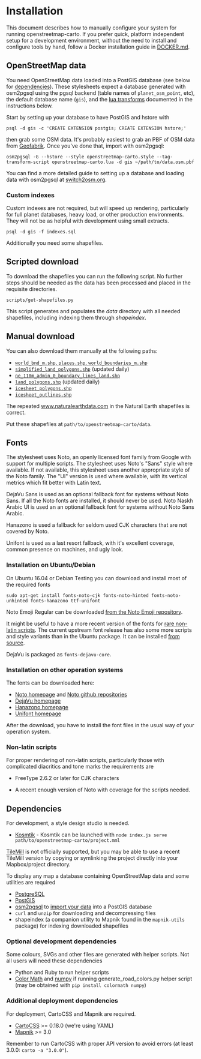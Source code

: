 # Installation

This document describes how to manually configure your system for running openstreetmap-carto. If you prefer quick, platform independent setup for a development environment, without the need to install and configure tools by hand, follow a Docker installation guide in [DOCKER.md](https://github.com/gravitystorm/openstreetmap-carto/blob/master/DOCKER.md).

## OpenStreetMap data
You need OpenStreetMap data loaded into a PostGIS database (see below for [dependencies](#dependencies)). These stylesheets expect a database generated with osm2pgsql using the pgsql backend (table names of `planet_osm_point`, etc), the default database name (`gis`), and the [lua transforms](https://github.com/openstreetmap/osm2pgsql/blob/master/docs/lua.md) documented in the instructions below.

Start by setting up your database to have PostGIS and hstore with

```
psql -d gis -c 'CREATE EXTENSION postgis; CREATE EXTENSION hstore;'
```

then grab some OSM data. It's probably easiest to grab an PBF of OSM data from [Geofabrik](http://download.geofabrik.de/). Once you've done that, import with osm2pgsql:

```
osm2pgsql -G --hstore --style openstreetmap-carto.style --tag-transform-script openstreetmap-carto.lua -d gis ~/path/to/data.osm.pbf
```

You can find a more detailed guide to setting up a database and loading data with osm2pgsql at [switch2osm.org](https://switch2osm.org/manually-building-a-tile-server-16-04-2-lts/).

### Custom indexes
Custom indexes are not required, but will speed up rendering, particularly for full planet databases, heavy load, or other production environments. They will not be as helpful with development using small extracts.

```
psql -d gis -f indexes.sql
```

Additionally you need some shapefiles.

## Scripted download
To download the shapefiles you can run the following script. No further steps should be needed as the data has been processed and placed in the requisite directories.

```
scripts/get-shapefiles.py
```

This script generates and populates the *data* directory with all needed shapefiles, including indexing them through *shapeindex*.

## Manual download

You can also download them manually at the following paths:

* [`world_bnd_m.shp`, `places.shp`, `world_boundaries_m.shp`](http://planet.openstreetmap.org/historical-shapefiles/world_boundaries-spherical.tgz)
* [`simplified_land_polygons.shp`](http://data.openstreetmapdata.com/simplified-land-polygons-complete-3857.zip) (updated daily)
* [`ne_110m_admin_0_boundary_lines_land.shp`](http://www.naturalearthdata.com/http//www.naturalearthdata.com/download/110m/cultural/ne_110m_admin_0_boundary_lines_land.zip)
* [`land_polygons.shp`](http://data.openstreetmapdata.com/land-polygons-split-3857.zip) (updated daily)
* [`icesheet_polygons.shp`](http://data.openstreetmapdata.com/antarctica-icesheet-polygons-3857.zip)
* [`icesheet_outlines.shp`](http://data.openstreetmapdata.com/antarctica-icesheet-outlines-3857.zip)

The repeated www.naturalearthdata.com in the Natural Earth shapefiles is correct.

Put these shapefiles at `path/to/openstreetmap-carto/data`.

## Fonts
The stylesheet uses Noto, an openly licensed font family from Google with support for multiple scripts. The stylesheet uses Noto's "Sans" style where available. If not available, this stylesheet uses another appropriate style of the Noto family. The "UI" version is used where available, with its vertical metrics which fit better with Latin text.

DejaVu Sans is used as an optional fallback font for systems without Noto Sans. If all the Noto fonts are installed, it should never be used. Noto Naskh Arabic UI is used an an optional fallback font for systems without Noto Sans Arabic.

Hanazono is used a fallback for seldom used CJK characters that are not covered by Noto.

Unifont is used as a last resort fallback, with it's excellent coverage, common presence on machines, and ugly look.

### Installation on Ubuntu/Debian

On Ubuntu 16.04 or Debian Testing you can download and install most of the required fonts

```
sudo apt-get install fonts-noto-cjk fonts-noto-hinted fonts-noto-unhinted fonts-hanazono ttf-unifont
```

Noto Emoji Regular can be downloaded [from the Noto Emoji repository](https://github.com/googlei18n/noto-emoji).

It might be useful to have a more recent version of the fonts for [rare non-latin scripts](#non-latin-scripts). The current upstream font release has also some more scripts and style variants than in the Ubuntu package. It can be installed [from source](https://github.com/googlei18n/noto-fonts/blob/master/FAQ.md#where-are-the-fonts).

DejaVu is packaged as `fonts-dejavu-core`.

### Installation on other operation systems

The fonts can be downloaded here:

* [Noto homepage](http://www.google.com/get/noto/) and [Noto github repositories](http://github.com/googlei18n?utf8=%E2%9C%93&q=noto)
* [DejaVu homepage](http://dejavu-fonts.org/)
* [Hanazono homepage](http://fonts.jp/hanazono/)
* [Unifont homepage](http://unifoundry.com/)

After the download, you have to install the font files in the usual way of your operation system.

### Non-latin scripts

For proper rendering of non-latin scripts, particularly those with complicated diacritics and tone marks the requirements are

* FreeType 2.6.2 or later for CJK characters

* A recent enough version of Noto with coverage for the scripts needed.

## Dependencies

For development, a style design studio is needed.
* [Kosmtik](https://github.com/kosmtik/kosmtik) - Kosmtik can be launched with `node index.js serve path/to/openstreetmap-carto/project.mml`

[TileMill](http://mapbox.com/tilemill) is not officially supported, but you may be able to use a recent TileMill version by copying or symlinking the project directly into your Mapbox/project directory.

To display any map a database containing OpenStreetMap data and some utilities are required

* [PostgreSQL](http://www.postgresql.org/)
* [PostGIS](http://postgis.org/)
* [osm2pgsql](https://github.com/openstreetmap/osm2pgsql#installing) to [import your data](https://switch2osm.org/loading-osm-data/) into a PostGIS database
* `curl` and `unzip` for downloading and decompressing files
* shapeindex (a companion utility to Mapnik found in the `mapnik-utils` package) for indexing downloaded shapefiles

### Optional development dependencies

Some colours, SVGs and other files are generated with helper scripts. Not all users will need these dependencies

* Python and Ruby to run helper scripts
* [Color Math](https://github.com/gtaylor/python-colormath) and [numpy](http://www.numpy.org/) if running generate_road_colors.py helper script (may be obtained with `pip install colormath numpy`)

### Additional deployment dependencies

For deployment, CartoCSS and Mapnik are required.

* [CartoCSS](https://github.com/mapbox/carto) >= 0.18.0 (we're using YAML)
* [Mapnik](https://github.com/mapnik/mapnik/wiki/Mapnik-Installation) >= 3.0

Remember to run CartoCSS with proper API version to avoid errors (at least 3.0.0: `carto -a "3.0.0"`).
